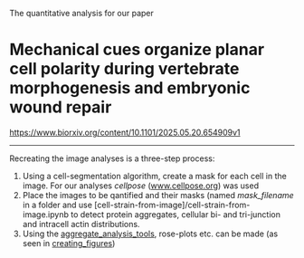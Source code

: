 The quantitative analysis for our paper

# Mechanical cues organize planar cell polarity during vertebrate morphogenesis and embryonic wound repair

https://www.biorxiv.org/content/10.1101/2025.05.20.654909v1
_____
Recreating the image analyses is a three-step process:
1. Using a cell-segmentation algorithm, create a mask for each cell in the image. For our analyses _cellpose_ (www.cellpose.org) was used
2. Place the images to be qantified and their masks (named _mask_filename_ in a folder and use [cell-strain-from-image]/cell-strain-from-image.ipynb to detect protein aggregates, cellular bi- and tri-junction and intracell actin distributions.
3. Using the [aggregate_analysis_tools](/aggregate_analysis_tools.py), rose-plots etc. can be made (as seen in [creating_figures](creating_figures.ipynb))
